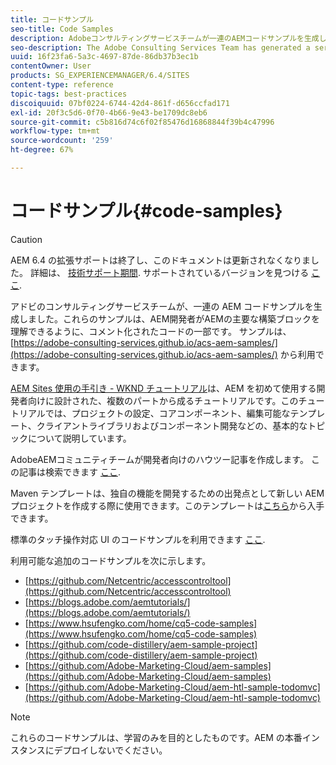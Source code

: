 ```yaml
---
title: コードサンプル
seo-title: Code Samples
description: Adobeコンサルティングサービスチームが一連のAEMコードサンプルを生成しました
seo-description: The Adobe Consulting Services Team has generated a series of AEM code samples
uuid: 16f23fa6-5a3c-4697-87de-86db37b3ec1b
contentOwner: User
products: SG_EXPERIENCEMANAGER/6.4/SITES
content-type: reference
topic-tags: best-practices
discoiquuid: 07bf0224-6744-42d4-861f-d656ccfad171
exl-id: 20f3c5d6-0f70-4b66-9e43-be1709dc8eb6
source-git-commit: c5b816d74c6f02f85476d16868844f39b4c47996
workflow-type: tm+mt
source-wordcount: '259'
ht-degree: 67%

---
```


# コードサンプル{#code-samples}

>[!CAUTION]
>
>AEM 6.4 の拡張サポートは終了し、このドキュメントは更新されなくなりました。 詳細は、 [技術サポート期間](https://helpx.adobe.com/jp/support/programs/eol-matrix.html). サポートされているバージョンを見つける [ここ](https://experienceleague.adobe.com/docs/?lang=ja).

アドビのコンサルティングサービスチームが、一連の AEM コードサンプルを生成しました。これらのサンプルは、AEM開発者がAEMの主要な構築ブロックを理解できるように、コメント化されたコードの一部です。 サンプルは、[https://adobe-consulting-services.github.io/acs-aem-samples/](https://adobe-consulting-services.github.io/acs-aem-samples/) から利用できます。

[AEM Sites 使用の手引き - WKND チュートリアル](https://helpx.adobe.com/jp/experience-manager/kt/sites/using/getting-started-wknd-tutorial-develop.html)は、AEM を初めて使用する開発者向けに設計された、複数のパートから成るチュートリアルです。このチュートリアルでは、プロジェクトの設定、コアコンポーネント、編集可能なテンプレート、クライアントライブラリおよびコンポーネント開発などの、基本的なトピックについて説明しています。

AdobeAEMコミュニティチームが開発者向けのハウツー記事を作成します。 この記事は検索できます [ここ](https://helpx.adobe.com/jp/experience-manager/topics/how-to.html).

Maven テンプレートは、独自の機能を開発するための出発点として新しい AEM プロジェクトを作成する際に使用できます。このテンプレートは[こちら](https://github.com/Adobe-Marketing-Cloud/aem-project-archetype)から入手できます。

標準のタッチ操作対応 UI のコードサンプルを利用できます [ここ](/help/sites-developing/developing-components.md).

利用可能な追加のコードサンプルを次に示します。

* [https://github.com/Netcentric/accesscontroltool](https://github.com/Netcentric/accesscontroltool)
* [https://blogs.adobe.com/aemtutorials/](https://blogs.adobe.com/aemtutorials/)
* [https://www.hsufengko.com/home/cq5-code-samples](https://www.hsufengko.com/home/cq5-code-samples)
* [https://github.com/code-distillery/aem-sample-project](https://github.com/code-distillery/aem-sample-project)
* [https://github.com/Adobe-Marketing-Cloud/aem-samples](https://github.com/Adobe-Marketing-Cloud/aem-samples)
* [https://github.com/Adobe-Marketing-Cloud/aem-htl-sample-todomvc](https://github.com/Adobe-Marketing-Cloud/aem-htl-sample-todomvc)

>[!NOTE]
>
>これらのコードサンプルは、学習のみを目的としたものです。AEM の本番インスタンスにデプロイしないでください。
